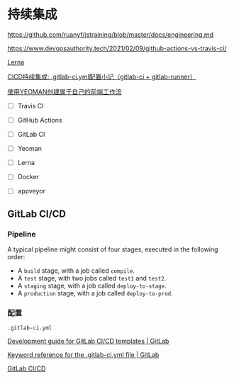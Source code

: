 # 持续集成

https://github.com/ruanyf/jstraining/blob/master/docs/engineering.md

https://www.devopsauthority.tech/2021/02/09/github-actions-vs-travis-ci/

[Lerna](https://lerna.js.org/)

[CICD持续集成: .gitlab-ci.yml配置小记（gitlab-ci + gitlab-runner）](https://segmentfault.com/a/1190000021874825)

[使用YEOMAN创建属于自己的前端工作流](https://segmentfault.com/a/1190000004896264)

- [ ] Travis CI

- [ ] GitHub Actions

- [ ] GitLab CI

- [ ] Yeoman

- [ ] Lerna

- [ ] Docker

- [ ] appveyor



## GitLab CI/CD

### Pipeline

A typical pipeline might consist of four stages, executed in the following order:

- A `build` stage, with a job called `compile`.
- A `test` stage, with two jobs called `test1` and `test2`.
- A `staging` stage, with a job called `deploy-to-stage`.
- A `production` stage, with a job called `deploy-to-prod`.

### 配置

`.gitlab-ci.yml`

[Development guide for GitLab CI/CD templates | GitLab](https://docs.gitlab.com/ee/development/cicd/templates.html)

[Keyword reference for the .gitlab-ci.yml file | GitLab](https://docs.gitlab.com/ee/ci/yaml/index.html)

[GitLab CI/CD](https://www.cnblogs.com/cjsblog/p/12256843.html)